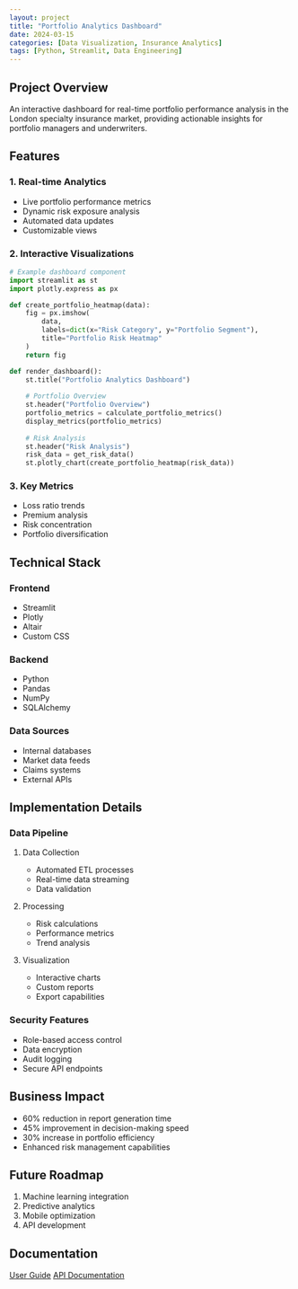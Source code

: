 ```yaml
---
layout: project
title: "Portfolio Analytics Dashboard"
date: 2024-03-15
categories: [Data Visualization, Insurance Analytics]
tags: [Python, Streamlit, Data Engineering]
---
```


## Project Overview
An interactive dashboard for real-time portfolio performance analysis in the London specialty insurance market, providing actionable insights for portfolio managers and underwriters.

## Features

### 1. Real-time Analytics
- Live portfolio performance metrics
- Dynamic risk exposure analysis
- Automated data updates
- Customizable views

### 2. Interactive Visualizations
```python
# Example dashboard component
import streamlit as st
import plotly.express as px

def create_portfolio_heatmap(data):
    fig = px.imshow(
        data,
        labels=dict(x="Risk Category", y="Portfolio Segment"),
        title="Portfolio Risk Heatmap"
    )
    return fig

def render_dashboard():
    st.title("Portfolio Analytics Dashboard")
    
    # Portfolio Overview
    st.header("Portfolio Overview")
    portfolio_metrics = calculate_portfolio_metrics()
    display_metrics(portfolio_metrics)
    
    # Risk Analysis
    st.header("Risk Analysis")
    risk_data = get_risk_data()
    st.plotly_chart(create_portfolio_heatmap(risk_data))
```

### 3. Key Metrics
- Loss ratio trends
- Premium analysis
- Risk concentration
- Portfolio diversification

## Technical Stack

### Frontend
- Streamlit
- Plotly
- Altair
- Custom CSS

### Backend
- Python
- Pandas
- NumPy
- SQLAlchemy

### Data Sources
- Internal databases
- Market data feeds
- Claims systems
- External APIs

## Implementation Details

### Data Pipeline
1. Data Collection
   - Automated ETL processes
   - Real-time data streaming
   - Data validation

2. Processing
   - Risk calculations
   - Performance metrics
   - Trend analysis

3. Visualization
   - Interactive charts
   - Custom reports
   - Export capabilities

### Security Features
- Role-based access control
- Data encryption
- Audit logging
- Secure API endpoints

## Business Impact
- 60% reduction in report generation time
- 45% improvement in decision-making speed
- 30% increase in portfolio efficiency
- Enhanced risk management capabilities

## Future Roadmap
1. Machine learning integration
2. Predictive analytics
3. Mobile optimization
4. API development

## Documentation
[User Guide](https://your-docs-url.com/portfolio-dashboard)
[API Documentation](https://your-docs-url.com/portfolio-dashboard/api) 